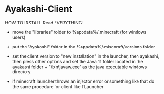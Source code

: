 # Ayakashi-Client
HOW TO INSTALL
Read EVERYTHING!

* move the "libraries" folder to %appdata%/.minecraft (for windows users)

* put the "Ayakashi" folder in the %appdata%/.minecraft/versions folder

* set the client version to "new installation" in the launcher, then ayakashi, then press other options and set the Java 11 folder located in the ayakashi folder + "\bin\javaw.exe" as the java executable windows directory

* if minecraft launcher throws an injector error or something like that do the same procedure for client like TLauncher
